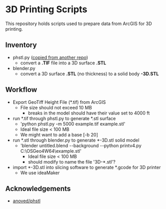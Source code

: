 # 3D Printing Scripts

This repository holds scripts used to prepare data from ArcGIS for 3D printing.

## Inventory
* phstl.py ([copied from another repo](https://github.com/anoved/phstl))
  * convert a **.TIF** file into a 3D surface **.STL**
* blender.py
  * convert a 3D surface **.STL** (no thickness) to a solid body **-3D.STL**

## Workflow
* Export GeoTiff Height File (*.tif) from ArcGIS
  * File size should not exceed 10 MB
	* breaks in the model should have their value set to 4000 ft
* run *.tif through phstl.py to generate *.stl surface
	* 'python phstl.py -m 5000 example.tif example.stl'
	* Ideal file size < 100 MB
	* We might want to add a base [-b 20]
* run *.stl through blender.py to generate *-3D.stl solid model
  * 'blender untitled.blend --background --python printv4.py C:\OSGeo4W64\example.stl'
	* Ideal file size < 100 MB
	* should modify to name the file '3D-*.stl'?
* import *-3D.stl into slicing software to generate *.gcode for 3D printer
  * We use ideaMaker

## Acknowledgements
* [anoved/phstl](https://github.com/anoved/phstl)
